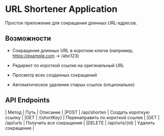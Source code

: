 # URL Shortener Application
Простое приложение для сокращения длинных URL-адресов.

## Возможности
- Сокращение длинных URL в короткие ключи (например, https://example.com → /abc123)

- Редирект по короткой ссылке на оригинальный URL

- Просмотр всех созданных сокращений

- Автоматическое удаление старых ссылок (опционально)

## API Endpoints
| Метод | Путь | Описание |
|POST | /api/shorten | Создать короткую ссылку |
|GET | /{shortKey} | Перенаправить по короткой ссылке |
|GET |	/api/urls |	Получить все сокращения |
|DELETE | /api/urls/{id} | Удалить сокращение |